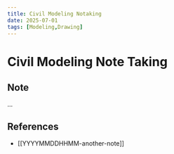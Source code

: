 ```yaml
---
title: Civil Modeling Notaking
date: 2025-07-01
tags: [Modeling,Drawing]
---
```


# Civil Modeling Note Taking

## Note

...

## References

- [[YYYYMMDDHHMM-another-note]]
